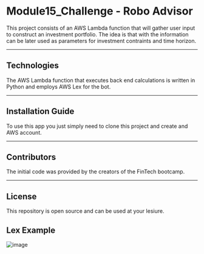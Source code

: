 # Module15_Challenge - Robo Advisor

This project consists of an AWS Lambda function that will gather user input to construct an investment portfolio. The idea is that with the information can be later used as parameters for investment contraints and time horizon. 

---

## Technologies

The AWS Lambda function that executes back end calculations is written in Python and employs AWS Lex for the bot.

---

## Installation Guide

To use this app you just simply need to clone this project and create and AWS account.

---


## Contributors

The initial code was provided by the creators of the FinTech bootcamp.

---


## License

This repository is open source and can be used at your lesiure.

## Lex Example

![image](https://github.com/0zzyt3ch/Module15_Challenge/assets/119699776/cf9fae3e-a597-459b-9652-ee303c204cc9)
